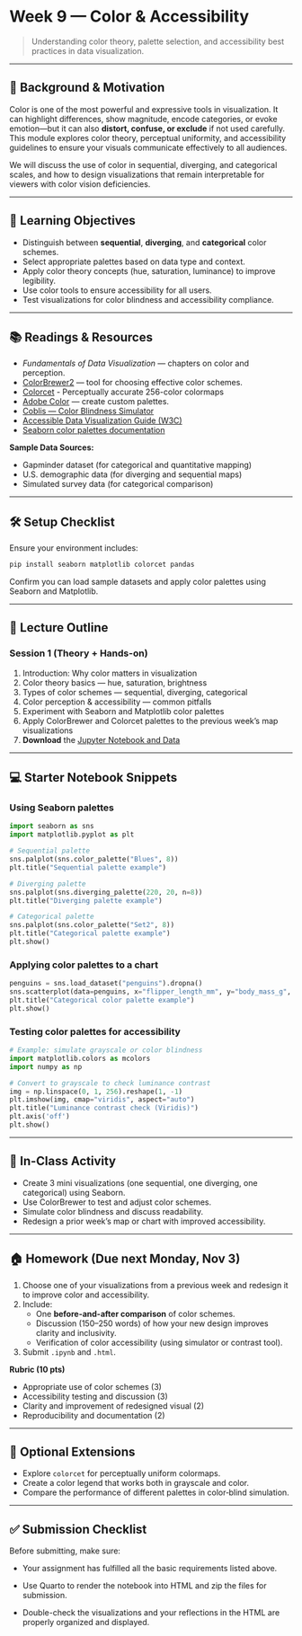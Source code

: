 # Week 9 — Color & Accessibility

> Understanding color theory, palette selection, and accessibility best practices in data visualization.

---

## 📖 Background & Motivation

Color is one of the most powerful and expressive tools in visualization. It can highlight differences, show magnitude, encode categories, or evoke emotion—but it can also **distort, confuse, or exclude** if not used carefully. This module explores color theory, perceptual uniformity, and accessibility guidelines to ensure your visuals communicate effectively to all audiences.

We will discuss the use of color in sequential, diverging, and categorical scales, and how to design visualizations that remain interpretable for viewers with color vision deficiencies.

---

## 🔎 Learning Objectives

- Distinguish between **sequential**, **diverging**, and **categorical** color schemes.
- Select appropriate palettes based on data type and context.
- Apply color theory concepts (hue, saturation, luminance) to improve legibility.
- Use color tools to ensure accessibility for all users.
- Test visualizations for color blindness and accessibility compliance.

---

## 📚 Readings & Resources

- *Fundamentals of Data Visualization* — chapters on color and perception.
- [ColorBrewer2](https://colorbrewer2.org/) — tool for choosing effective color schemes.
- [Colorcet](https://colorcet.holoviz.org/index.html) - Perceptually accurate 256-color colormaps
- [Adobe Color](https://color.adobe.com/create/color-wheel) — create custom palettes.
- [Coblis — Color Blindness Simulator](https://www.color-blindness.com/coblis-color-blindness-simulator/)
- [Accessible Data Visualization Guide (W3C)](https://www.w3.org/WAI/tutorials/images/complex/)
- [Seaborn color palettes documentation](https://seaborn.pydata.org/tutorial/color_palettes.html)

**Sample Data Sources:**

- Gapminder dataset (for categorical and quantitative mapping)
- U.S. demographic data (for diverging and sequential maps)
- Simulated survey data (for categorical comparison)

---

## 🛠️ Setup Checklist

Ensure your environment includes:

```bash
pip install seaborn matplotlib colorcet pandas
```

Confirm you can load sample datasets and apply color palettes using Seaborn and Matplotlib.

---

## 🧭 Lecture Outline

### Session 1 (Theory + Hands-on)

1. Introduction: Why color matters in visualization
2. Color theory basics — hue, saturation, brightness
3. Types of color schemes — sequential, diverging, categorical
4. Color perception & accessibility — common pitfalls
5. Experiment with Seaborn and Matplotlib color palettes
6. Apply ColorBrewer and Colorcet palettes to the previous week’s map visualizations
4. **Download** the [Jupyter Notebook and Data](week9/week9.zip)

---

## 💻 Starter Notebook Snippets

### Using Seaborn palettes

```python
import seaborn as sns
import matplotlib.pyplot as plt

# Sequential palette
sns.palplot(sns.color_palette("Blues", 8))
plt.title("Sequential palette example")

# Diverging palette
sns.palplot(sns.diverging_palette(220, 20, n=8))
plt.title("Diverging palette example")

# Categorical palette
sns.palplot(sns.color_palette("Set2", 8))
plt.title("Categorical palette example")
plt.show()
```

### Applying color palettes to a chart

```python
penguins = sns.load_dataset("penguins").dropna()
sns.scatterplot(data=penguins, x="flipper_length_mm", y="body_mass_g", hue="species", palette="Set2")
plt.title("Categorical color palette example")
plt.show()
```

### Testing color palettes for accessibility

```python
# Example: simulate grayscale or color blindness
import matplotlib.colors as mcolors
import numpy as np

# Convert to grayscale to check luminance contrast
img = np.linspace(0, 1, 256).reshape(1, -1)
plt.imshow(img, cmap="viridis", aspect="auto")
plt.title("Luminance contrast check (Viridis)")
plt.axis('off')
plt.show()
```

---

## 🧪 In-Class Activity

- Create 3 mini visualizations (one sequential, one diverging, one categorical) using Seaborn.
- Use ColorBrewer to test and adjust color schemes.
- Simulate color blindness and discuss readability.
- Redesign a prior week’s map or chart with improved accessibility.

---

## 🏠 Homework (Due next Monday, Nov 3)

1. Choose one of your visualizations from a previous week and redesign it to improve color and accessibility.
2. Include:
   - One **before-and-after comparison** of color schemes.
   - Discussion (150–250 words) of how your new design improves clarity and inclusivity.
   - Verification of color accessibility (using simulator or contrast tool).
3. Submit `.ipynb` and `.html`.

**Rubric (10 pts)**

- Appropriate use of color schemes (3)
- Accessibility testing and discussion (3)
- Clarity and improvement of redesigned visual (2)
- Reproducibility and documentation (2)

---

## 🧩 Optional Extensions

- Explore `colorcet` for perceptually uniform colormaps.
- Create a color legend that works both in grayscale and color.
- Compare the performance of different palettes in color‑blind simulation.

---

## ✅ Submission Checklist

Before submitting, make sure:

- Your assignment has fulfilled all the basic requirements listed above.

- Use Quarto to render the notebook into HTML and zip the files for submission.

- Double-check the visualizations and your reflections in the HTML are properly organized and displayed.
